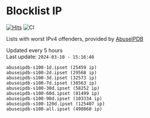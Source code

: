 # Blocklist IP

[![Hits](https://hits.seeyoufarm.com/api/count/incr/badge.svg?url=https%3A%2F%2Fgithub.com%2Fborestad%2Fblocklist-ip%2F&count_bg=%2379C83D&title_bg=%23555555&icon=&icon_color=%23E7E7E7&title=hits&edge_flat=false)](https://hits.seeyoufarm.com)  ![CI](https://img.shields.io/github/workflow/status/borestad/blocklist-ip/CI?style=flat-square)

Lists with worst IPv4 offenders, provided by [AbuseIPDB](https://www.abuseipdb.com/)

<!-- FOOTER-PLACEHOLDER -->
Updated every 5 hours<br>
Last update: `2024-03-10 - 15:16:40`
```
abuseipdb-s100-1d.ipset (25459 ip)
abuseipdb-s100-2d.ipset (29568 ip)
abuseipdb-s100-3d.ipset (32573 ip)
abuseipdb-s100-7d.ipset (38563 ip)
abuseipdb-s100-30d.ipset (58252 ip)
abuseipdb-s100-60d.ipset (81499 ip)
abuseipdb-s100-90d.ipset (103334 ip)
abuseipdb-s100-120d.ipset (125407 ip)
abuseipdb-s100-all.ipset (490860 ip)
```
